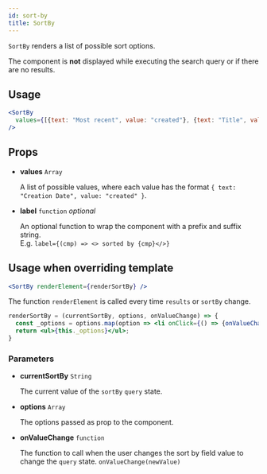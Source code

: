 ```yaml
---
id: sort-by
title: SortBy
---
```


`SortBy` renders a list of possible sort options.

The component is **not** displayed while executing the search query or if there are no results.

## Usage

```jsx
<SortBy
  values={[{text: "Most recent", value: "created"}, {text: "Title", value: "title"}]}
/>
```

## Props

* **values** `Array`

  A list of possible values, where each value has the format `{ text: "Creation Date", value: "created" }`.

- **label** `function` _optional_

  An optional function to wrap the component with a prefix and suffix string. <br />
  E.g. `label={(cmp) => <> sorted by {cmp}</>}`

## Usage when overriding template

```jsx
<SortBy renderElement={renderSortBy} />
```

The function `renderElement` is called every time `results` or `sortBy` change.

```jsx
renderSortBy = (currentSortBy, options, onValueChange) => {
  const _options = options.map(option => <li onClick={() => {onValueChange(option.value)}}>{option.text}</li>);
  return <ul>{this._options}</ul>;
}
```

### Parameters

* **currentSortBy** `String`

  The current value of the `sortBy` `query` state.

* **options** `Array`

  The options passed as prop to the component.

* **onValueChange** `function`

  The function to call when the user changes the sort by field value to change the `query` state. `onValueChange(newValue)`
